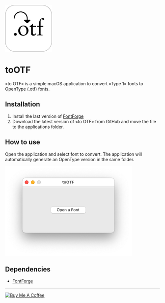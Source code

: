 ![Image of application icon](/assets/icon.png "application icon")

# toOTF

«to OTF» is a simple macOS application to convert «Type 1» fonts to OpenType (.otf) fonts.

## Installation

1. Install the last version of [FontForge](https://fontforge.org)
2. Download the latest version of «to OTF» from GitHub and move the file to the applications folder.

## How to use

Open the application and select font to convert. The application will automatically generate an OpenType version in the same folder.

![Image of application](/assets/app.png "application")

## Dependencies

- [FontForge](https://fontforge.org)

---

<a href="https://www.buymeacoffee.com/v5fjrwvy9cT" target="_blank"><img src="https://cdn.buymeacoffee.com/buttons/v2/default-yellow.png" alt="Buy Me A Coffee" style="height: 60px !important;width: 217px !important;" ></a>
